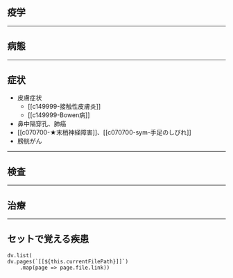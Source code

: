 ## 疫学
---
## 病態
---
## 症状
- 皮膚症状
	- [[c149999-接触性皮膚炎]]
	- [[c149999-Bowen病]]
- 鼻中隔穿孔、肺癌
- [[c070700-★末梢神経障害]]、[[c070700-sym-手足のしびれ]]
- 膀胱がん
---
## 検査
---
## 治療
---
## セットで覚える疾患
```dataviewjs
dv.list(
dv.pages(`[[${this.currentFilePath}]]`)
	.map(page => page.file.link))
```
